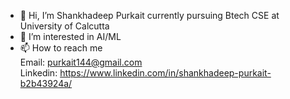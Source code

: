 - 👋 Hi, I’m Shankhadeep Purkait currently pursuing Btech CSE at University of Calcutta 
- 👀 I’m interested in AI/ML
- 📫 How to reach me </br>
Email: purkait144@gmail.com </br>
Linkedin: https://www.linkedin.com/in/shankhadeep-purkait-b2b43924a/

<!---
Programmerlogic/Programmerlogic is a ✨ special ✨ repository because its `README.md` (this file) appears on your GitHub profile.
You can click the Preview link to take a look at your changes.
--->
